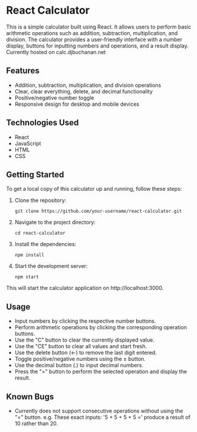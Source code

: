 # React Calculator

This is a simple calculator built using React. It allows users to perform basic arithmetic operations such as addition, subtraction, multiplication, and division. The calculator provides a user-friendly interface with a number display, buttons for inputting numbers and operations, and a result display. Currently hosted on calc.djbuchanan.net 

## Features

- Addition, subtraction, multiplication, and division operations
- Clear, clear everything, delete, and decimal functionality
- Positive/negative number toggle
- Responsive design for desktop and mobile devices

## Technologies Used

- React
- JavaScript
- HTML
- CSS

## Getting Started

To get a local copy of this calculator up and running, follow these steps:

1. Clone the repository:

   `git clone https://github.com/your-username/react-calculator.git`

2. Navigate to the project directory:

    `cd react-calculator`

3. Install the dependencies:

    `npm install`

4. Start the development server:

    `npm start`

This will start the calculator application on http://localhost:3000.

## Usage

- Input numbers by clicking the respective number buttons.
- Perform arithmetic operations by clicking the corresponding operation buttons.
- Use the "C" button to clear the currently displayed value.
- Use the "CE" button to clear all values and start fresh.
- Use the delete button (←) to remove the last digit entered.
- Toggle positive/negative numbers using the ± button.
- Use the decimal button (.) to input decimal numbers.
- Press the "=" button to perform the selected operation and display the result.

## Known Bugs
- Currently does not support consecutive operations without using the "=" button.
    e.g. These exact inputs: '5 + 5 + 5 + 5 =' produce a result of 10 rather than 20.
